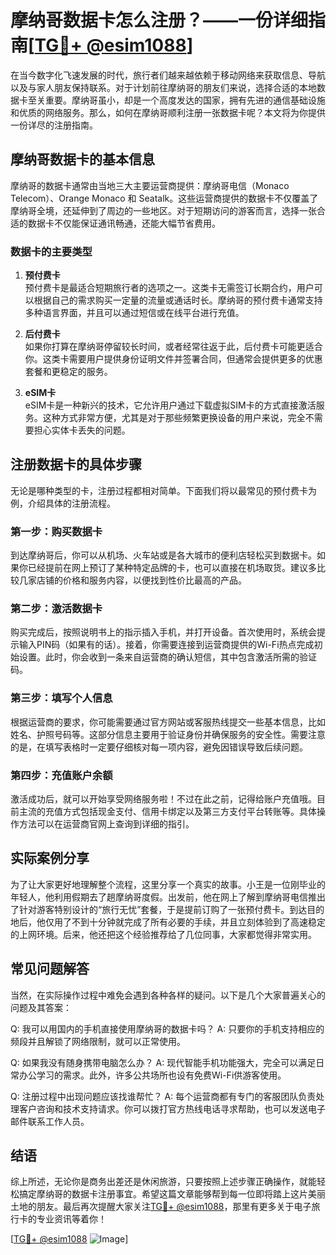 # 摩纳哥数据卡怎么注册？——一份详细指南[[TG💪+ @esim1088](https://t.me/s/esim1088)]

在当今数字化飞速发展的时代，旅行者们越来越依赖于移动网络来获取信息、导航以及与家人朋友保持联系。对于计划前往摩纳哥的朋友们来说，选择合适的本地数据卡至关重要。摩纳哥虽小，却是一个高度发达的国家，拥有先进的通信基础设施和优质的网络服务。那么，如何在摩纳哥顺利注册一张数据卡呢？本文将为你提供一份详尽的注册指南。

## 摩纳哥数据卡的基本信息

摩纳哥的数据卡通常由当地三大主要运营商提供：摩纳哥电信（Monaco Telecom）、Orange Monaco 和 Seatalk。这些运营商提供的数据卡不仅覆盖了摩纳哥全境，还延伸到了周边的一些地区。对于短期访问的游客而言，选择一张合适的数据卡不仅能保证通讯畅通，还能大幅节省费用。

### 数据卡的主要类型

1. **预付费卡**  
   预付费卡是最适合短期旅行者的选项之一。这类卡无需签订长期合约，用户可以根据自己的需求购买一定量的流量或通话时长。摩纳哥的预付费卡通常支持多种语言界面，并且可以通过短信或在线平台进行充值。

2. **后付费卡**  
   如果你打算在摩纳哥停留较长时间，或者经常往返于此，后付费卡可能更适合你。这类卡需要用户提供身份证明文件并签署合同，但通常会提供更多的优惠套餐和更稳定的服务。

3. **eSIM卡**  
   eSIM卡是一种新兴的技术，它允许用户通过下载虚拟SIM卡的方式直接激活服务。这种方式非常方便，尤其是对于那些频繁更换设备的用户来说，完全不需要担心实体卡丢失的问题。

## 注册数据卡的具体步骤

无论是哪种类型的卡，注册过程都相对简单。下面我们将以最常见的预付费卡为例，介绍具体的注册流程。

### 第一步：购买数据卡

到达摩纳哥后，你可以从机场、火车站或是各大城市的便利店轻松买到数据卡。如果你已经提前在网上预订了某种特定品牌的卡，也可以直接在机场取货。建议多比较几家店铺的价格和服务内容，以便找到性价比最高的产品。

### 第二步：激活数据卡

购买完成后，按照说明书上的指示插入手机，并打开设备。首次使用时，系统会提示输入PIN码（如果有的话）。接着，你需要连接到运营商提供的Wi-Fi热点完成初始设置。此时，你会收到一条来自运营商的确认短信，其中包含激活所需的验证码。

### 第三步：填写个人信息

根据运营商的要求，你可能需要通过官方网站或客服热线提交一些基本信息，比如姓名、护照号码等。这部分信息主要用于验证身份并确保服务的安全性。需要注意的是，在填写表格时一定要仔细核对每一项内容，避免因错误导致后续问题。

### 第四步：充值账户余额

激活成功后，就可以开始享受网络服务啦！不过在此之前，记得给账户充值哦。目前主流的充值方式包括现金支付、信用卡绑定以及第三方支付平台转账等。具体操作方法可以在运营商官网上查询到详细的指引。

## 实际案例分享

为了让大家更好地理解整个流程，这里分享一个真实的故事。小王是一位刚毕业的年轻人，他利用假期去了趟摩纳哥度假。出发前，他在网上了解到摩纳哥电信推出了针对游客特别设计的“旅行无忧”套餐，于是提前订购了一张预付费卡。到达目的地后，他仅用了不到十分钟就完成了所有必要的手续，并且立刻体验到了高速稳定的上网环境。后来，他还把这个经验推荐给了几位同事，大家都觉得非常实用。

## 常见问题解答

当然，在实际操作过程中难免会遇到各种各样的疑问。以下是几个大家普遍关心的问题及其答案：

Q: 我可以用国内的手机直接使用摩纳哥的数据卡吗？
A: 只要你的手机支持相应的频段并且解锁了网络限制，就可以正常使用。

Q: 如果我没有随身携带电脑怎么办？
A: 现代智能手机功能强大，完全可以满足日常办公学习的需求。此外，许多公共场所也设有免费Wi-Fi供游客使用。

Q: 注册过程中出现问题应该找谁帮忙？
A: 每个运营商都有专门的客服团队负责处理客户咨询和技术支持请求。你可以拨打官方热线电话寻求帮助，也可以发送电子邮件联系工作人员。

## 结语

综上所述，无论你是商务出差还是休闲旅游，只要按照上述步骤正确操作，就能轻松搞定摩纳哥的数据卡注册事宜。希望这篇文章能够帮到每一位即将踏上这片美丽土地的朋友。最后再次提醒大家关注[TG💪+ @esim1088](https://t.me/s/esim1088)，那里有更多关于电子旅行卡的专业资讯等着你！

[[TG💪+ @esim1088](https://t.me/s/esim1088) ![Image](https://i.postimg.cc/4NQfJmqS/Snipaste-2025-05-13-00-14-12.png)]